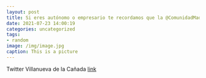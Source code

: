 ```yaml
---
layout: post
title: Si eres autónomo o empresario te recordamos que la @ComunidadMadrid tiene abierto el plazo, hasta el 31 de julio, para solicitar...
date: 2021-07-23 14:00:19
categories: uncategorized
tags:
- random
image: /img/image.jpg
caption: This is a picture
---
```

Twitter Villanueva de la Cañada [link](https://twitter.com/AytoVDLCanada/status/1418510723253260288)
